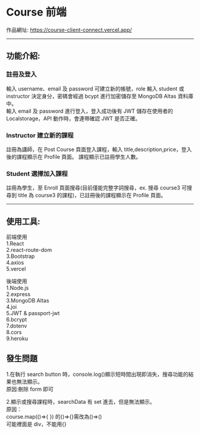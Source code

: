 # Course 前端

作品網址: https://course-client-connect.vercel.app/

---

## 功能介紹:

### 註冊及登入

輸入 username、email 及 password 可建立新的帳號，role 輸入 student 或 instructor 決定身分，密碼會經過 bcypt 進行加密儲存至 MongoDB Altas 資料庫中。  
輸入 email 及 password 進行登入，登入成功後有 JWT 儲存在使用者的 Localstorage，API 動作時，會連帶確認 JWT 是否正確。

### Instructor 建立新的課程

註冊為講師，在 Post
Course 頁面登入課程，輸入 title,description,price，登入後的課程顯示在 Profile 頁面。
課程顯示已註冊學生人數。

### Student 選擇加入課程

註冊為學生，至 Enroll 頁面搜尋(目前僅能完整字詞搜尋，ex.
搜尋 course3 可搜尋到 title 為 course3 的課程)，已註冊後的課程顯示在 Profile 頁面。

---

## 使用工具:

前端使用  
1.React  
2.react-route-dom  
3.Bootstrap  
4.axios  
5.vercel

後端使用  
1.Node.js  
2.express  
3.MongoDB Altas  
4.joi  
5.JWT & passport-jwt  
6.bcrypt  
7.dotenv  
8.cors  
9.heroku

## 發生問題

1.在執行 search button 時，console.log()顯示短時間出現即消失，搜尋功能的結果也無法顯示。  
原因:刪除 form 即可

2.顯示或搜尋課程時，searchData 有 set 進去，但是無法顯示。  
原因：  
course.map(()=>{
}) 的()=>{}需改為()=>()  
可能裡面是 div，不能用{}
